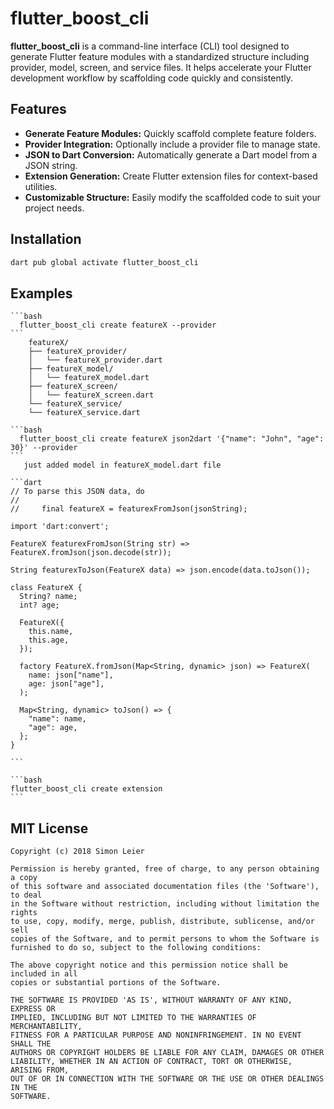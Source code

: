 # flutter_boost_cli

**flutter_boost_cli** is a command-line interface (CLI) tool designed to generate Flutter feature modules with a standardized structure including provider, model, screen, and service files. It helps accelerate your Flutter development workflow by scaffolding code quickly and consistently.

## Features

- **Generate Feature Modules:** Quickly scaffold complete feature folders.
- **Provider Integration:** Optionally include a provider file to manage state.
- **JSON to Dart Conversion:** Automatically generate a Dart model from a JSON string.
- **Extension Generation:** Create Flutter extension files for context-based utilities.
- **Customizable Structure:** Easily modify the scaffolded code to suit your project needs.

## Installation

```dart
dart pub global activate flutter_boost_cli
```

## Examples

    ```bash
      flutter_boost_cli create featureX --provider
    ```
        featureX/
        ├── featureX_provider/
        │   └── featureX_provider.dart
        ├── featureX_model/
        │   └── featureX_model.dart
        ├── featureX_screen/
        │   └── featureX_screen.dart
        └── featureX_service/
        └── featureX_service.dart

    ```bash
      flutter_boost_cli create featureX json2dart '{"name": "John", "age": 30}' --provider
    ```    
       just added model in featureX_model.dart file

    ```dart
    // To parse this JSON data, do
    //
    //     final featureX = featurexFromJson(jsonString);
    
    import 'dart:convert';
    
    FeatureX featurexFromJson(String str) => FeatureX.fromJson(json.decode(str));
    
    String featurexToJson(FeatureX data) => json.encode(data.toJson());
    
    class FeatureX {
      String? name;
      int? age;
    
      FeatureX({
        this.name,
        this.age,
      });
    
      factory FeatureX.fromJson(Map<String, dynamic> json) => FeatureX(
        name: json["name"],
        age: json["age"],
      );
    
      Map<String, dynamic> toJson() => {
        "name": name,
        "age": age,
      };
    }
        
    ```

    ```bash
    flutter_boost_cli create extension
    ```


## MIT License
```
Copyright (c) 2018 Simon Leier

Permission is hereby granted, free of charge, to any person obtaining a copy
of this software and associated documentation files (the 'Software'), to deal
in the Software without restriction, including without limitation the rights
to use, copy, modify, merge, publish, distribute, sublicense, and/or sell
copies of the Software, and to permit persons to whom the Software is
furnished to do so, subject to the following conditions:

The above copyright notice and this permission notice shall be included in all
copies or substantial portions of the Software.

THE SOFTWARE IS PROVIDED 'AS IS', WITHOUT WARRANTY OF ANY KIND, EXPRESS OR
IMPLIED, INCLUDING BUT NOT LIMITED TO THE WARRANTIES OF MERCHANTABILITY,
FITNESS FOR A PARTICULAR PURPOSE AND NONINFRINGEMENT. IN NO EVENT SHALL THE
AUTHORS OR COPYRIGHT HOLDERS BE LIABLE FOR ANY CLAIM, DAMAGES OR OTHER
LIABILITY, WHETHER IN AN ACTION OF CONTRACT, TORT OR OTHERWISE, ARISING FROM,
OUT OF OR IN CONNECTION WITH THE SOFTWARE OR THE USE OR OTHER DEALINGS IN THE
SOFTWARE.
```


